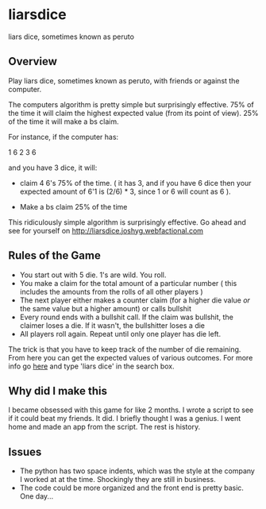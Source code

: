 # liarsdice
liars dice, sometimes known as peruto

## Overview

Play liars dice, sometimes known as peruto, with friends or against the computer.

The computers algorithm is pretty simple but surprisingly effective.
75% of the time it will claim the highest expected value (from its point of view). 
25% of the time it will make a bs claim.

For instance, if the computer has:

1 6 2 3 6 

and you have 3 dice, it will: 

* claim 4 6's 75% of the time. ( it has 3, and if you have 6 dice then your expected amount of 6'1 is (2/6) * 3, since 1 or 6 will count as 6 ).

* Make a bs claim 25% of the time

This ridiculously simple algorithm is surprisingly effective.  Go ahead and see for yourself on http://liarsdice.joshyg.webfactional.com

## Rules of the Game

* You start out with 5 die.  1's are wild.  You roll.  
* You make a claim for the total amount of a particular number ( this includes the amounts from the rolls of all other players )
* The next player either makes a counter claim (for a higher die value _or_ the same value but a higher amount) or calls bullshit
* Every round ends with a bullshit call.  If the claim was bullshit, the claimer loses a die.  If it wasn't, the bullshitter loses a die
* All players roll again.  Repeat until only one player has die left.


The trick is that you have to keep track of the number of die remaining.  From here you can get the expected values of various outcomes.
For more info go [here](http://www.google.com) and type 'liars dice' in the search box.

## Why did I make this

I became obsessed with this game for like 2 months.  I wrote a script to see if it could beat my friends.  It did.  I briefly thought I was a genius.  I went home and made an app from the script.  The rest is history.


## Issues

* The python has two space indents, which was the style at the company I worked at at the time.  Shockingly they are still in business.
* The code could be more organized and the front end is pretty basic. One day...
